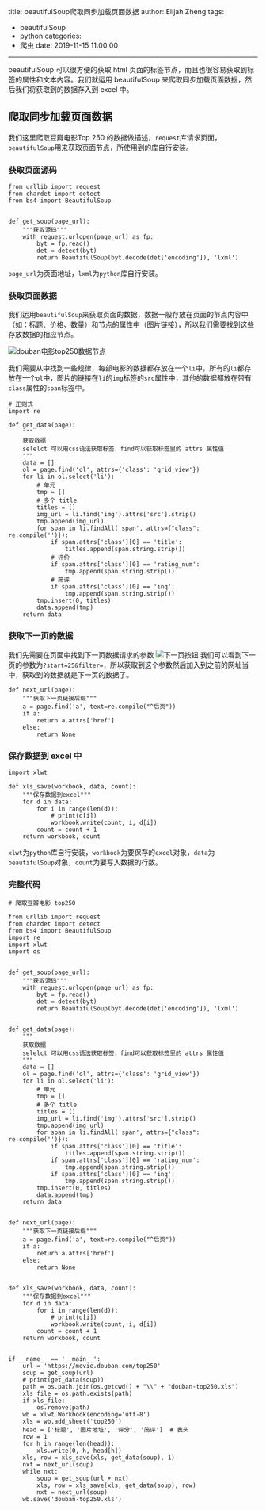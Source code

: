 title: beautifulSoup爬取同步加载页面数据
author: Elijah Zheng
tags:
  - beautifulSoup
  - python
categories:
  - 爬虫
date: 2019-11-15 11:00:00
---
beautifulSoup 可以很方便的获取 html 页面的标签节点，而且也很容易获取到标签的属性和文本内容。我们就运用 beautifulSoup 来爬取同步加载页面数据，然后我们将获取到的数据存入到 excel 中。
<!--more-->

## 爬取同步加载页面数据

我们这里爬取豆瓣电影Top 250 的数据做描述，``request``库请求页面，``beautifulSoup``用来获取页面节点，所使用到的库自行安装。

### 获取页面源码
```
from urllib import request
from chardet import detect
from bs4 import BeautifulSoup


def get_soup(page_url):
    """获取源码"""
    with request.urlopen(page_url) as fp:
        byt = fp.read()
        det = detect(byt)
        return BeautifulSoup(byt.decode(det['encoding']), 'lxml')
```
``page_url``为页面地址，``lxml``为``python``库自行安装。

### 获取页面数据
我们运用``beautifulSoup``来获取页面的数据，数据一般存放在页面的节点内容中（如：标题、价格、数量）和节点的属性中（图片链接），所以我们需要找到这些存放数据的相应节点。

![douban电影top250数据节点](https://cdn.zhengxiangling.com/superbed/2019/11/15/5dce0edf8e0e2e3ee92f82d9.jpg)

我们需要从中找到一些规律，每部电影的数据都存放在一个``li``中，所有的``li``都存放在一个``ol``中，图片的链接在``li``的``img``标签的``src``属性中，其他的数据都放在带有``class``属性的``span``标签中。
```
# 正则式
import re

def get_data(page):
    """
    获取数据
    selelct 可以用css语法获取标签，find可以获取标签里的 attrs 属性值
    """
    data = []
    ol = page.find('ol', attrs={'class': 'grid_view'})
    for li in ol.select('li'):
        # 单元
        tmp = []
        # 多个 title
        titles = []
        img_url = li.find('img').attrs['src'].strip()
        tmp.append(img_url)
        for span in li.findAll('span', attrs={"class": re.compile('')}):
            if span.attrs['class'][0] == 'title':
                titles.append(span.string.strip())
            # 评价
            if span.attrs['class'][0] == 'rating_num':
                tmp.append(span.string.strip())
            # 简评
            if span.attrs['class'][0] == 'inq':
                tmp.append(span.string.strip())
        tmp.insert(0, titles)
        data.append(tmp)
    return data
```
### 获取下一页的数据
我们先需要在页面中找到下一页数据请求的参数
![下一页按钮](https://cdn.zhengxiangling.com/superbed/2019/11/15/5dce1b588e0e2e3ee931cd7c.jpg)
我们可以看到下一页的参数为``?start=25&filter=``，所以获取到这个参数然后加入到之前的网址当中，获取到的数据就是下一页的数据了。
```
def next_url(page):
    """获取下一页链接后缀"""
    a = page.find('a', text=re.compile("^后页"))
    if a:
        return a.attrs['href']
    else:
        return None
```

### 保存数据到 excel 中
```
import xlwt

def xls_save(workbook, data, count):
    """保存数据到excel"""
    for d in data:
        for i in range(len(d)):
            # print(d[i])
            workbook.write(count, i, d[i])
        count = count + 1
    return workbook, count
```
``xlwt``为``python``库自行安装，``workbook``为要保存的``excel``对象，``data``为``beautifulSoup``对象，``count``为要写入数据的行数。

### 完整代码
```
# 爬取豆瓣电影 top250

from urllib import request
from chardet import detect
from bs4 import BeautifulSoup
import re
import xlwt
import os


def get_soup(page_url):
    """获取源码"""
    with request.urlopen(page_url) as fp:
        byt = fp.read()
        det = detect(byt)
        return BeautifulSoup(byt.decode(det['encoding']), 'lxml')


def get_data(page):
    """
    获取数据
    selelct 可以用css语法获取标签，find可以获取标签里的 attrs 属性值
    """
    data = []
    ol = page.find('ol', attrs={'class': 'grid_view'})
    for li in ol.select('li'):
        # 单元
        tmp = []
        # 多个 title
        titles = []
        img_url = li.find('img').attrs['src'].strip()
        tmp.append(img_url)
        for span in li.findAll('span', attrs={"class": re.compile('')}):
            if span.attrs['class'][0] == 'title':
                titles.append(span.string.strip())
            if span.attrs['class'][0] == 'rating_num':
                tmp.append(span.string.strip())
            if span.attrs['class'][0] == 'inq':
                tmp.append(span.string.strip())
        tmp.insert(0, titles)
        data.append(tmp)
    return data


def next_url(page):
    """获取下一页链接后缀"""
    a = page.find('a', text=re.compile("^后页"))
    if a:
        return a.attrs['href']
    else:
        return None


def xls_save(workbook, data, count):
    """保存数据到excel"""
    for d in data:
        for i in range(len(d)):
            # print(d[i])
            workbook.write(count, i, d[i])
        count = count + 1
    return workbook, count


if __name__ == '__main__':
    url = 'https://movie.douban.com/top250'
    soup = get_soup(url)
    # print(get_data(soup))
    path = os.path.join(os.getcwd() + "\\" + "douban-top250.xls")
    xls_file = os.path.exists(path)
    if xls_file:
        os.remove(path)
    wb = xlwt.Workbook(encoding='utf-8')
    xls = wb.add_sheet('top250')
    head = ['标题', '图片地址', '评分', '简评']  # 表头
    row = 1
    for h in range(len(head)):
        xls.write(0, h, head[h])
    xls, row = xls_save(xls, get_data(soup), 1)
    nxt = next_url(soup)
    while nxt:
        soup = get_soup(url + nxt)
        xls, row = xls_save(xls, get_data(soup), row)
        nxt = next_url(soup)
    wb.save('douban-top250.xls')
```